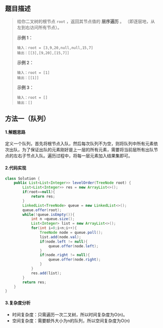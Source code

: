 ## 题目描述 
>  给你二叉树的根节点 `root` ，返回其节点值的 **层序遍历** 。 （即逐层地，从左到右访问所有节点）。
>
>   
>
>  **示例 1：**
>
>  ```
>  输入：root = [3,9,20,null,null,15,7]
>  输出：[[3],[9,20],[15,7]]
>  ```
>
>  **示例 2：**
>
>  ```
>  输入：root = [1]
>  输出：[[1]]
>  ```
>
>  **示例 3：**
>
>  ```
>  输入：root = []
>  输出：[]
>  ```


## 方法一（队列）
#### 1.解题思路
定义一个队列，首先将根节点入队，然后每次队列不为空，则将队列中所有元素依次出队，为了保证出队的元素刚好是上一层的所有元素，需要将当前层所有出队节点的左右子节点入队。遍历过程中，将每一层元素加入结果集即可。

#### 2.代码实现
```java
class Solution {
    public List<List<Integer>> levelOrder(TreeNode root) {
        List<List<Integer>> res = new ArrayList<>();
        if(root==null){
            return res;
        }
        LinkedList<TreeNode> queue = new LinkedList<>();
        queue.offer(root);
        while(!queue.isEmpty()){
            int n =queue.size();
            List<Integer> list = new ArrayList<>();
            for(int i=0;i<n;i++){
                TreeNode node = queue.poll();
                list.add(node.val);
                if(node.left != null){
                    queue.offer(node.left);
                }
                if(node.right != null){
                    queue.offer(node.right);
                }
            }
            res.add(list);
        }
        return res;
    }
}
```
#### 3.复杂度分析

- 时间复杂度：只需遍历一次二叉树，所以时间复杂度为O(n)。
- 空间复杂度：需要额外大小为n的队列，所以空间复杂度为O(n) 

